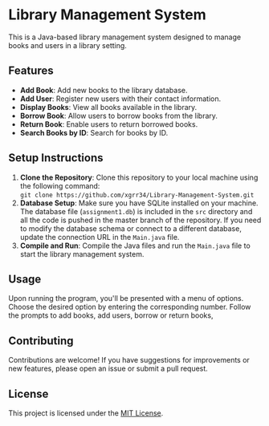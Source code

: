 <!DOCTYPE html>
<html>
<head>
  <title>Library Management System</title>
</head>
<body>

<h1>Library Management System</h1>

<p>This is a Java-based library management system designed to manage books and users in a library setting.</p>

<h2>Features</h2>

<ul>
  <li><strong>Add Book</strong>: Add new books to the library database.</li>
  <li><strong>Add User</strong>: Register new users with their contact information.</li>
  <li><strong>Display Books</strong>: View all books available in the library.</li>
  <li><strong>Borrow Book</strong>: Allow users to borrow books from the library.</li>
  <li><strong>Return Book</strong>: Enable users to return borrowed books.</li>
  <li><strong>Search Books by ID</strong>: Search for books by ID.</li>
</ul>

<h2>Setup Instructions</h2>

<ol>
  <li><strong>Clone the Repository</strong>: Clone this repository to your local machine using the following command:<br>
    <code>git clone https://github.com/xgrr34/Library-Management-System.git</code></li>
  <li><strong>Database Setup</strong>: Make sure you have SQLite installed on your machine. The database file (<code>assignment1.db</code>) is included in the <code>src</code> directory and all the code is pushed in the master branch of the repository. If you need to modify the database schema or connect to a different database, update the connection URL in the <code>Main.java</code> file.</li>
  <li><strong>Compile and Run</strong>: Compile the Java files and run the <code>Main.java</code> file to start the library management system.</li>
</ol>

<h2>Usage</h2>

<p>Upon running the program, you'll be presented with a menu of options. Choose the desired option by entering the corresponding number. Follow the prompts to add books, add users, borrow or return books,</p>

<h2>Contributing</h2>

<p>Contributions are welcome! If you have suggestions for improvements or new features, please open an issue or submit a pull request.</p>

<h2>License</h2>

<p>This project is licensed under the <a href="LICENSE">MIT License</a>.</p>

</body>
</html>
